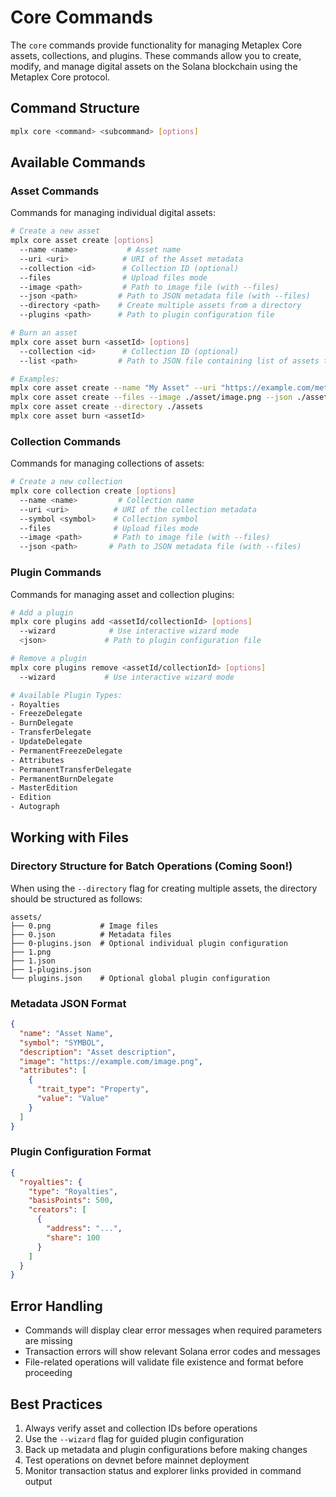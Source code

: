 # Core Commands

The `core` commands provide functionality for managing Metaplex Core assets, collections, and plugins. These commands allow you to create, modify, and manage digital assets on the Solana blockchain using the Metaplex Core protocol.

## Command Structure

```bash
mplx core <command> <subcommand> [options]
```

## Available Commands

### Asset Commands

Commands for managing individual digital assets:

```bash
# Create a new asset
mplx core asset create [options]
  --name <name>           # Asset name
  --uri <uri>            # URI of the Asset metadata
  --collection <id>      # Collection ID (optional)
  --files                # Upload files mode
  --image <path>         # Path to image file (with --files)
  --json <path>         # Path to JSON metadata file (with --files)
  --directory <path>    # Create multiple assets from a directory
  --plugins <path>      # Path to plugin configuration file

# Burn an asset
mplx core asset burn <assetId> [options]
  --collection <id>      # Collection ID (optional)
  --list <path>         # Path to JSON file containing list of assets to burn

# Examples:
mplx core asset create --name "My Asset" --uri "https://example.com/metadata.json"
mplx core asset create --files --image ./asset/image.png --json ./asset/metadata.json
mplx core asset create --directory ./assets
mplx core asset burn <assetId>
```

### Collection Commands

Commands for managing collections of assets:

```bash
# Create a new collection
mplx core collection create [options]
  --name <name>         # Collection name
  --uri <uri>          # URI of the collection metadata
  --symbol <symbol>    # Collection symbol
  --files              # Upload files mode
  --image <path>       # Path to image file (with --files)
  --json <path>       # Path to JSON metadata file (with --files)
```

### Plugin Commands

Commands for managing asset and collection plugins:

```bash
# Add a plugin
mplx core plugins add <assetId/collectionId> [options]
  --wizard            # Use interactive wizard mode
  <json>             # Path to plugin configuration file

# Remove a plugin
mplx core plugins remove <assetId/collectionId> [options]
  --wizard           # Use interactive wizard mode

# Available Plugin Types:
- Royalties
- FreezeDelegate
- BurnDelegate
- TransferDelegate
- UpdateDelegate
- PermanentFreezeDelegate
- Attributes
- PermanentTransferDelegate
- PermanentBurnDelegate
- MasterEdition
- Edition
- Autograph
```

## Working with Files

### Directory Structure for Batch Operations (Coming Soon!)

When using the `--directory` flag for creating multiple assets, the directory should be structured as follows:

```
assets/
├── 0.png           # Image files
├── 0.json          # Metadata files
├── 0-plugins.json  # Optional individual plugin configuration
├── 1.png
├── 1.json
├── 1-plugins.json
└── plugins.json    # Optional global plugin configuration
```

### Metadata JSON Format

```json
{
  "name": "Asset Name",
  "symbol": "SYMBOL",
  "description": "Asset description",
  "image": "https://example.com/image.png",
  "attributes": [
    {
      "trait_type": "Property",
      "value": "Value"
    }
  ]
}
```

### Plugin Configuration Format

```json
{
  "royalties": {
    "type": "Royalties",
    "basisPoints": 500,
    "creators": [
      {
        "address": "...",
        "share": 100
      }
    ]
  }
}
```

## Error Handling

- Commands will display clear error messages when required parameters are missing
- Transaction errors will show relevant Solana error codes and messages
- File-related operations will validate file existence and format before proceeding

## Best Practices

1. Always verify asset and collection IDs before operations
2. Use the `--wizard` flag for guided plugin configuration
3. Back up metadata and plugin configurations before making changes
4. Test operations on devnet before mainnet deployment
5. Monitor transaction status and explorer links provided in command output
